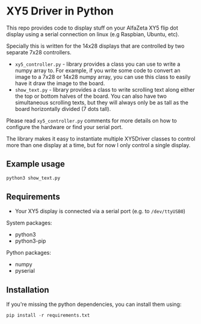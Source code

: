 # XY5 Driver in Python

This repo provides code to display stuff on your AlfaZeta XY5 flip dot display
using a serial connection on linux (e.g Raspbian, Ubuntu, etc).

Specially this is written for the 14x28 displays that are controlled by two
separate 7x28 controllers.

* `xy5_controller.py` - library provides a class you can use to write a numpy
  array to. For example, if you write some code to convert an image to a 7x28 or
  14x28 numpy array, you can use this class to easily have it draw the image to
  the board.
* `show_text.py` - library provides a class to write scrolling text along either
  the top or bottom halves of the board. You can also have two simultaneous
  scrolling texts, but they will always only be as tall as the board
  horizontally divided (7 dots tall).

Please read `xy5_controller.py` comments for more details on how to configure
the hardware or find your serial port.

The library makes it easy to instantiate multiple XY5Driver classes to control
more than one display at a time, but for now I only control a single display.

## Example usage

```bash
python3 show_text.py
```

## Requirements

* Your XY5 display is connected via a serial port (e.g. to `/dev/ttyUSB0`)

System packages:

* python3
* python3-pip

Python packages:

* numpy
* pyserial

## Installation

If you're missing the python dependencies, you can install them using:

```python
pip install -r requirements.txt
```
